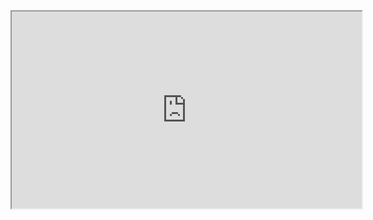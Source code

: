 <iframe width="560" height="315" src='https://dbdiagram.io/e/66edf953a0828f8aa68ecb87/66edf984a0828f8aa68ece1c'> </iframe>
